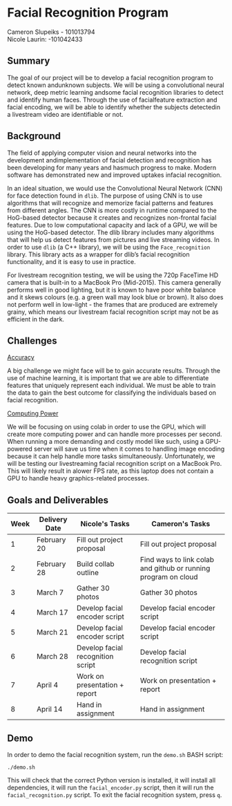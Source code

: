 # Facial Recognition Program

Cameron Slupeiks - 101013794 <br/> Nicole Laurin: -101042433

## Summary

The goal of our project will be to develop a facial recognition program to detect known andunknown subjects. We will be
using a convolutional neural network, deep metric learning andsome facial recognition libraries to detect and identify
human faces. Through the use of facialfeature extraction and facial encoding, we will be able to identify whether the
subjects detectedin a livestream video are identifiable or not.

## Background

The field of applying computer vision and neural networks into the development andimplementation of facial detection and
recognition has been developing for many years and hasmuch progress to make. Modern software has demonstrated new and
improved uptakes infacial recognition.

In an ideal situation, we would use the Convolutional Neural Network (CNN) for face detection found in `dlib`. The
purpose of using CNN is to use algorithms that will recognize and memorize facial patterns and features from different
angles. The CNN is more costly in runtime compared to the HoG-based detector because it creates and recognizes
non-frontal facial features. Due to low computational capacity and lack of a GPU, we will be using the HoG-based
detector. The dlib library includes many algorithms that will help us detect features from pictures and live streaming
videos. In order to use `dlib` (a C++ library), we will be using the `Face_recognition` library. This library acts as a
wrapper for dlib’s facial recognition functionality, and it is easy to use in practice.

For livestream recognition testing, we will be using the 720p FaceTime HD camera that is built-in to a MacBook Pro
(Mid-2015). This camera generally performs well in good lighting, but it is known to have poor white balance and it
skews colours (e.g. a green wall may look blue or brown). It also does not perform well in low-light - the frames that
are produced are extremely grainy, which means our livestream facial recognition script may not be as efficient in the
dark.

## Challenges

<u>Accuracy</u>

A big challenge we might face will be to gain accurate results. Through the use of machine learning, it is important
that we are able to differentiate features that uniquely represent each individual. We must be able to train the data to
gain the best outcome for classifying the individuals based on facial recognition.

<u>Computing Power</u>

We will be focusing on using colab in order to use the GPU, which will create more computing power and can handle more
processes per second. When running a more demanding and costly model like such, using a GPU-powered server will save us
time when it comes to handling image encoding because it can help handle more tasks simultaneously. Unfortunately, we
will be testing our livestreaming facial recognition script on a MacBook Pro. This will likely result in alower FPS
rate, as this laptop does not contain a GPU to handle heavy graphics-related processes.

## Goals and Deliverables

| Week | Delivery Date | Nicole's Tasks                    | Cameron's Tasks                                                |
| ---- | ------------- | --------------------------------- | -------------------------------------------------------------- |
| 1    | February 20   | Fill out project proposal         | Fill out project proposal                                      |
| 2    | February 28   | Build collab outline              | Find ways to link colab and github or running program on cloud |
| 3    | March 7       | Gather 30 photos                  | Gather 30 photos                                               |
| 4    | March 17      | Develop facial encoder script     | Develop facial encoder script                                  |
| 5    | March 21      | Develop facial encoder script     | Develop facial encoder script                                  |
| 6    | March 28      | Develop facial recognition script | Develop facial recognition script                              |
| 7    | April 4       | Work on presentation + report     | Work on presentation + report                                  |
| 8    | April 14      | Hand in assignment                | Hand in assignment                                             |

## Demo

In order to demo the facial recognition system, run the `demo.sh` BASH script:

```
./demo.sh
```

This will check that the correct Python version is installed, it will install all dependencies, it will run the
`facial_encoder.py` script, then it will run the `facial_recognition.py` script. To exit the facial recognition system,
press `q`.
